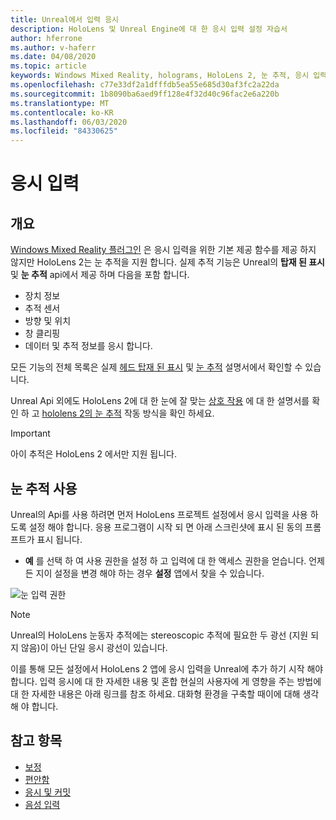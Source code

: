 ```yaml
---
title: Unreal에서 입력 응시
description: HoloLens 및 Unreal Engine에 대 한 응시 입력 설정 자습서
author: hferrone
ms.author: v-haferr
ms.date: 04/08/2020
ms.topic: article
keywords: Windows Mixed Reality, holograms, HoloLens 2, 눈 추적, 응시 입력, 헤드 탑재 된 디스플레이, Unreal engine
ms.openlocfilehash: c77e33df2a1dfffdb5ea55e685d30af3fc2a22da
ms.sourcegitcommit: 1b8090ba6aed9ff128e4f32d40c96fac2e6a220b
ms.translationtype: MT
ms.contentlocale: ko-KR
ms.lasthandoff: 06/03/2020
ms.locfileid: "84330625"
---
```

# <a name="gaze-input"></a>응시 입력

## <a name="overview"></a>개요

[Windows Mixed Reality 플러그인](https://docs.unrealengine.com/Platforms/VR/WMR/index.html) 은 응시 입력을 위한 기본 제공 함수를 제공 하지 않지만 HoloLens 2는 눈 추적을 지원 합니다. 실제 추적 기능은 Unreal의 **탑재 된 표시** 및 **눈 추적** api에서 제공 하며 다음을 포함 합니다.

- 장치 정보
- 추적 센서
- 방향 및 위치
- 창 클리핑
- 데이터 및 추적 정보를 응시 합니다.

모든 기능의 전체 목록은 실제 [헤드 탑재 된 표시](https://docs.unrealengine.com/BlueprintAPI/Input/HeadMountedDisplay/index.html) 및 [눈 추적](https://docs.unrealengine.com/BlueprintAPI/EyeTracking/index.html) 설명서에서 확인할 수 있습니다. 

Unreal Api 외에도 HoloLens 2에 대 한 눈에 잘 맞는 [상호 작용](eye-gaze-interaction.md) 에 대 한 설명서를 확인 하 고 [hololens 2의 눈 추적](https://docs.microsoft.com/windows/mixed-reality/eye-tracking) 작동 방식을 확인 하세요.

> [!IMPORTANT]
> 아이 추적은 HoloLens 2 에서만 지원 됩니다. 

## <a name="enabling-eye-tracking"></a>눈 추적 사용
Unreal의 Api를 사용 하려면 먼저 HoloLens 프로젝트 설정에서 응시 입력을 사용 하도록 설정 해야 합니다. 응용 프로그램이 시작 되 면 아래 스크린샷에 표시 된 동의 프롬프트가 표시 됩니다.

- **예** 를 선택 하 여 사용 권한을 설정 하 고 입력에 대 한 액세스 권한을 얻습니다. 언제 든 지이 설정을 변경 해야 하는 경우 **설정** 앱에서 찾을 수 있습니다.

![눈 입력 권한](images/unreal/eye-input-permissions.png)

> [!NOTE] 
> Unreal의 HoloLens 눈동자 추적에는 stereoscopic 추적에 필요한 두 광선 (지원 되지 않음)이 아닌 단일 응시 광선이 있습니다.

이를 통해 모든 설정에서 HoloLens 2 앱에 응시 입력을 Unreal에 추가 하기 시작 해야 합니다. 입력 응시에 대 한 자세한 내용 및 혼합 현실의 사용자에 게 영향을 주는 방법에 대 한 자세한 내용은 아래 링크를 참조 하세요. 대화형 환경을 구축할 때이에 대해 생각해 야 합니다. 

## <a name="see-also"></a>참고 항목
* [보정](calibration.md)
* [편안함](comfort.md)
* [응시 및 커밋](gaze-and-commit.md)
* [음성 입력 ](voice-design.md)
